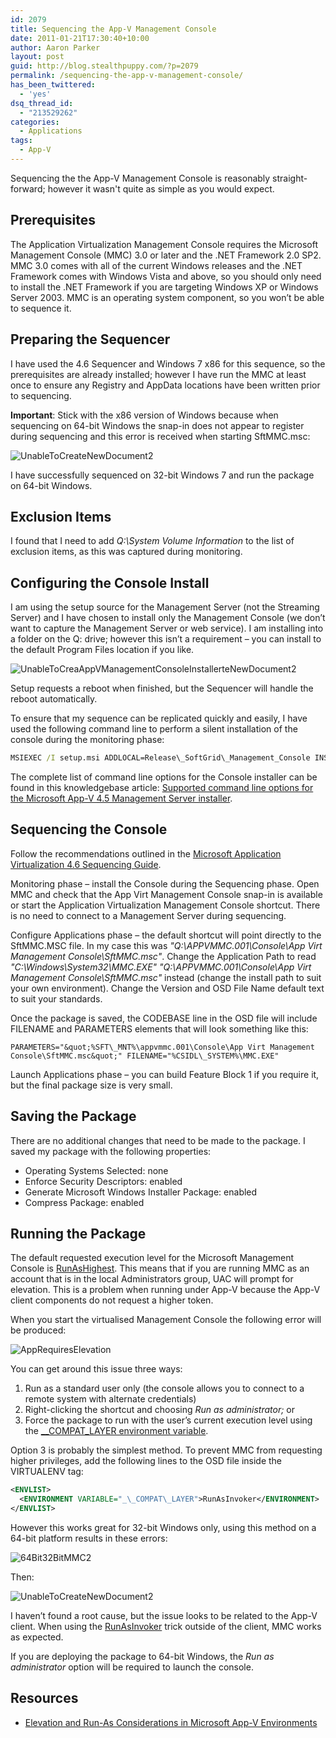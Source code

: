 ```yaml
---
id: 2079
title: Sequencing the App-V Management Console
date: 2011-01-21T17:30:40+10:00
author: Aaron Parker
layout: post
guid: http://blog.stealthpuppy.com/?p=2079
permalink: /sequencing-the-app-v-management-console/
has_been_twittered:
  - 'yes'
dsq_thread_id:
  - "213529262"
categories:
  - Applications
tags:
  - App-V
---
```

Sequencing the the App-V Management Console is reasonably straight-forward; however it wasn't quite as simple as you would expect.

## Prerequisites

The Application Virtualization Management Console requires the Microsoft Management Console (MMC) 3.0 or later and the .NET Framework 2.0 SP2. MMC 3.0 comes with all of the current Windows releases and the .NET Framework comes with Windows Vista and above, so you should only need to install the .NET Framework if you are targeting Windows XP or Windows Server 2003. MMC is an operating system component, so you won’t be able to sequence it.

## Preparing the Sequencer

I have used the 4.6 Sequencer and Windows 7 x86 for this sequence, so the prerequisites are already installed; however I have run the MMC at least once to ensure any Registry and AppData locations have been written prior to sequencing.

**Important**: Stick with the x86 version of Windows because when sequencing on 64-bit Windows the snap-in does not appear to register during sequencing and this error is received when starting SftMMC.msc:

![UnableToCreateNewDocument2]({{site.baseurl}}/media/2011/01/UnableToCreateNewDocument2.png)

I have successfully sequenced on 32-bit Windows 7 and run the package on 64-bit Windows.

## Exclusion Items

I found that I need to add _Q:\System Volume Information_ to the list of exclusion items, as this was captured during monitoring.

## Configuring the Console Install

I am using the setup source for the Management Server (not the Streaming Server) and I have chosen to install only the Management Console (we don’t want to capture the Management Server or web service). I am installing into a folder on the Q: drive; however this isn’t a requirement – you can install to the default Program Files location if you like.

![UnableToCreaAppVManagementConsoleInstallerteNewDocument2]("{{site.baseurl}}/media/2011/01/AppVManagementConsoleInstaller.png)

Setup requests a reboot when finished, but the Sequencer will handle the reboot automatically.

To ensure that my sequence can be replicated quickly and easily, I have used the following command line to perform a silent installation of the console during the monitoring phase:

```cmd
MSIEXEC /I setup.msi ADDLOCAL=Release\_SoftGrid\_Management_Console INSTALLDIR=Q:\APPVMMC.001\Console REBOOT=SUPPRESS OPTIN=FALSE /QB-
```

The complete list of command line options for the Console installer can be found in this knowledgebase article: [Supported command line options for the Microsoft App-V 4.5 Management Server installer](http://support.microsoft.com/kb/2384955).

## Sequencing the Console

Follow the recommendations outlined in the [Microsoft Application Virtualization 4.6 Sequencing Guide](http://download.microsoft.com/download/F/7/8/F784A197-73BE-48FF-83DA-4102C05A6D44/App-46_Sequencing_Guide_Final.docx).

Monitoring phase – install the Console during the Sequencing phase. Open MMC and check that the App Virt Management Console snap-in is available or start the Application Virtualization Management Console shortcut. There is no need to connect to a Management Server during sequencing.

Configure Applications phase – the default shortcut will point directly to the SftMMC.MSC file. In my case this was _"Q:\APPVMMC.001\Console\App Virt Management Console\SftMMC.msc"_. Change the Application Path to read _"C:\Windows\System32\MMC.EXE" "Q:\APPVMMC.001\Console\App Virt Management Console\SftMMC.msc"_ instead (change the install path to suit your own environment). Change the Version and OSD File Name default text to suit your standards.

Once the package is saved, the CODEBASE line in the OSD file will include FILENAME and PARAMETERS elements that will look something like this:

```
PARAMETERS="&quot;%SFT\_MNT%\appvmmc.001\Console\App Virt Management Console\SftMMC.msc&quot;" FILENAME="%CSIDL\_SYSTEM%\MMC.EXE"
```

Launch Applications phase – you can build Feature Block 1 if you require it, but the final package size is very small.

## Saving the Package

There are no additional changes that need to be made to the package. I saved my package with the following properties:

  * Operating Systems Selected: none
  * Enforce Security Descriptors: enabled
  * Generate Microsoft Windows Installer Package: enabled
  * Compress Package: enabled

## Running the Package

The default requested execution level for the Microsoft Management Console is [RunAsHighest](http://technet.microsoft.com/en-us/library/cc709628(WS.10).aspx). This means that if you are running MMC as an account that is in the local Administrators group, UAC will prompt for elevation. This is a problem when running under App-V because the App-V client components do not request a higher token.

When you start the virtualised Management Console the following error will be produced:

![AppRequiresElevation]({{site.baseurl}}/media/2011/01/AppRequiresElevation.png)

You can get around this issue three ways:

  1. Run as a standard user only (the console allows you to connect to a remote system with alternate credentials)
  2. Right-clicking the shortcut and choosing _Run as administrator;_ or
  3. Force the package to run with the user’s current execution level using the [_\_COMPAT\_LAYER environment variable](http://blogs.technet.com/b/virtualworld/archive/2010/04/13/the-requested-operation-requires-elevation-2c-000002e4.aspx).

Option 3 is probably the simplest method. To prevent MMC from requesting higher privileges, add the following lines to the OSD file inside the VIRTUALENV tag:

```xml
<ENVLIST>
  <ENVIRONMENT VARIABLE="_\_COMPAT\_LAYER">RunAsInvoker</ENVIRONMENT>
</ENVLIST>
```

However this works great for 32-bit Windows only, using this method on a 64-bit platform results in these errors:

![64Bit32BitMMC2]({{site.baseurl}}/media/2011/01/64Bit32BitMMC2.png)

Then:

![UnableToCreateNewDocument2]({{site.baseurl}}/media/2011/01/UnableToCreateNewDocument2.png)

I haven’t found a root cause, but the issue looks to be related to the App-V client. When using the [RunAsInvoker](http://blogs.msdn.com/b/cjacks/archive/2009/09/13/how-to-run-applications-manifested-as-highestavailable-with-a-logon-script-without-elevation-for-members-of-the-administrators-group.aspx) trick outside of the client, MMC works as expected.

If you are deploying the package to 64-bit Windows, the _Run as administrator_ option will be required to launch the console.

## Resources

  * [Elevation and Run-As Considerations in Microsoft App-V Environments](http://support.microsoft.com/kb/2559075/)
